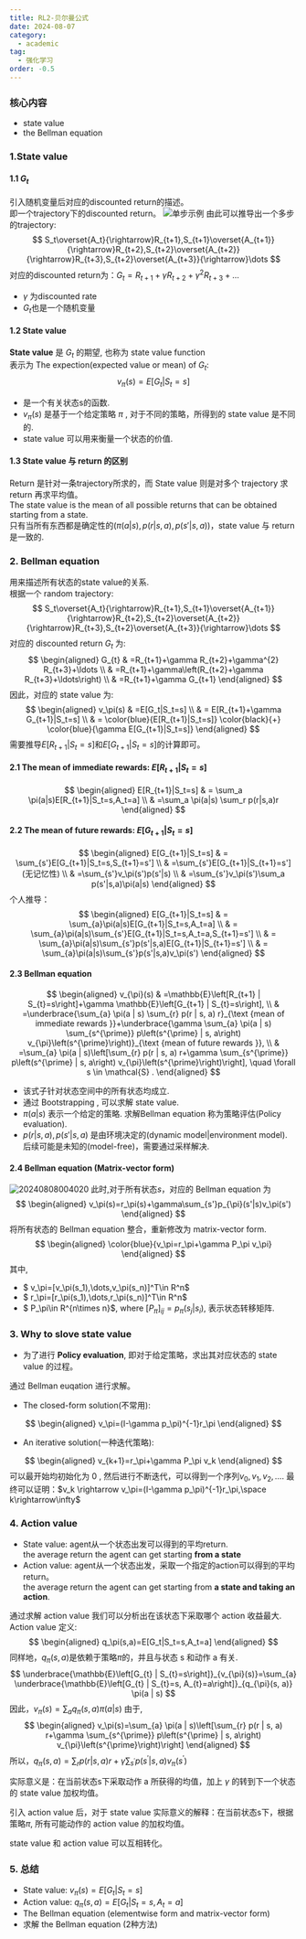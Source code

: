 ```yaml
---
title: RL2-贝尔曼公式
date: 2024-08-07
category:
  - academic
tag:
  - 强化学习
order: -0.5
---
```


### 核心内容

- state value
- the Bellman equation

### 1.State value

#### 1.1 $G_t$

引入随机变量后对应的discounted return的描述。  
即一个trajectory下的discounted return。
![单步示例](http://myimg.ekkosonya.cn/20240807112633.png)
由此可以推导出一个多步的trajectory:  
$$
S_t\overset{A_t}{\rightarrow}R_{t+1},S_{t+1}\overset{A_{t+1}}{\rightarrow}R_{t+2},S_{t+2}\overset{A_{t+2}}{\rightarrow}R_{t+3},S_{t+2}\overset{A_{t+3}}{\rightarrow}\dots
$$
对应的discounted return为：$G_t=R_{t+1}+\gamma R_{t+2}+\gamma^2 R_{t+3}+\dots$

- $\gamma$ 为discounted rate
- $G_t$也是一个随机变量

#### 1.2 State value

**State value** 是 $G_t$ 的期望, 也称为 state value function  
表示为 The expection(expected value or mean) of $G_t$:  
$$
v_\pi(s) = E[G_t|S_t=s]
$$

- 是一个有关状态s的函数.
- $v_\pi(s)$ 是基于一个给定策略 $\pi$ , 对于不同的策略，所得到的 state value 是不同的.
- state value 可以用来衡量一个状态的价值.

#### 1.3 State value 与 return 的区别

Return 是针对一条trajectory所求的，而 State value 则是对多个 trajectory 求 return 再求平均值。  
The state value is the mean of all possible returns that can be obtained starting from a state.  
只有当所有东西都是确定性的($\pi(a|s),p(r|s,a),p(s'|s,a)$)，state value 与 return 是一致的.

### 2. Bellman equation

用来描述所有状态的state value的关系.  
根据一个 random trajectory:  
$$
S_t\overset{A_t}{\rightarrow}R_{t+1},S_{t+1}\overset{A_{t+1}}{\rightarrow}R_{t+2},S_{t+2}\overset{A_{t+2}}{\rightarrow}R_{t+3},S_{t+2}\overset{A_{t+3}}{\rightarrow}\dots
$$
对应的 discounted return $G_t$ 为:
$$
\begin{aligned}
G_{t} & =R_{t+1}+\gamma R_{t+2}+\gamma^{2} R_{t+3}+\ldots \\
& =R_{t+1}+\gamma\left(R_{t+2}+\gamma R_{t+3}+\ldots\right) \\
& =R_{t+1}+\gamma G_{t+1}
\end{aligned}
$$
因此，对应的 state value 为:  
$$
\begin{aligned}
v_\pi(s) & =E[G_t|S_t=s] \\
& = E[R_{t+1}+\gamma G_{t+1}|S_t=s] \\
& = \color{blue}{E[R_{t+1}|S_t=s]} \color{black}{+} \color{blue}{\gamma E[G_{t+1}|S_t=s]}
\end{aligned}
$$
需要推导$E[R_{t+1}|S_t=s]$和$E[G_{t+1}|S_t=s]$的计算即可。

#### 2.1 The mean of immediate rewards: $E[R_{t+1}|S_t=s]$

$$
\begin{aligned}
  E[R_{t+1}|S_t=s] & = \sum_a \pi(a|s)E[R_{t+1}|S_t=s,A_t=a] \\
  & =\sum_a \pi(a|s) \sum_r p(r|s,a)r
\end{aligned}
$$

#### 2.2 The mean of future rewards: $E[G_{t+1}|S_t=s]$

$$
\begin{aligned}
  E[G_{t+1}|S_t=s] & = \sum_{s'}E[G_{t+1}|S_t=s,S_{t+1}=s'] \\
  & =\sum_{s'}E[G_{t+1}|S_{t+1}=s'] (无记忆性) \\
  & =\sum_{s'}v_\pi(s')p(s'|s) \\
  & =\sum_{s'}v_\pi(s')\sum_a p(s'|s,a)\pi(a|s)
\end{aligned}
$$
个人推导：
$$
\begin{aligned}
  E[G_{t+1}|S_t=s] & = \sum_{a}\pi(a|s)E[G_{t+1}|S_t=s,A_t=a] \\
  & = \sum_{a}\pi(a|s)\sum_{s'}E[G_{t+1}|S_t=s,A_t=a,S_{t+1}=s'] \\
  & = \sum_{a}\pi(a|s)\sum_{s'}p(s'|s,a)E[G_{t+1}|S_{t+1}=s'] \\
  & = \sum_{a}\pi(a|s)\sum_{s'}p(s'|s,a)v_\pi(s')
\end{aligned}
$$

#### 2.3 Bellman equation

$$
\begin{aligned}
v_{\pi}(s) & =\mathbb{E}\left[R_{t+1} | S_{t}=s\right]+\gamma \mathbb{E}\left[G_{t+1} | S_{t}=s\right], \\
& =\underbrace{\sum_{a} \pi(a | s) \sum_{r} p(r | s, a) r}_{\text {mean of immediate rewards }}+\underbrace{\gamma \sum_{a} \pi(a | s) \sum_{s^{\prime}} p\left(s^{\prime} | s, a\right) v_{\pi}\left(s^{\prime}\right)}_{\text {mean of future rewards }}, \\
& =\sum_{a} \pi(a | s)\left[\sum_{r} p(r | s, a) r+\gamma \sum_{s^{\prime}} p\left(s^{\prime} | s, a\right) v_{\pi}\left(s^{\prime}\right)\right], \quad \forall s \in \mathcal{S} .
\end{aligned}
$$

- 该式子针对状态空间中的所有状态均成立.
- 通过 Bootstrapping , 可以求解 state value.
- $\pi(a|s)$ 表示一个给定的策略. 求解Bellman equation 称为策略评估(Policy evaluation).
- $p(r|s,a),p(s'|s,a)$ 是由环境决定的(dynamic model|environment model). 后续可能是未知的(model-free)，需要通过采样解决.

#### 2.4 Bellman equation (Matrix-vector form)

![20240808004020](http://myimg.ekkosonya.cn/20240808004020.png)
此时,对于所有状态$s$，对应的 Bellman equation 为
$$
\begin{aligned}
v_\pi(s)=r_\pi(s)+\gamma\sum_{s'}p_{\pi}(s'|s)v_\pi(s')
\end{aligned}
$$
将所有状态的 Bellman equation 整合，重新修改为 matrix-vector form.  
$$
\begin{aligned}
  \color{blue}{v_\pi=r_\pi+\gamma P_\pi v_\pi}
\end{aligned}
$$
其中,

- $ v_\pi=[v_\pi(s_1),\dots,v_\pi(s_n)]^T\in R^n$
- $ r_\pi=[r_\pi(s_1),\dots,r_\pi(s_n)]^T\in R^n$
- $ P_\pi\in R^{n\times n}$, where $[P_\pi]_{ij}=p_\pi(s_j|s_i)$, 表示状态转移矩阵.

### 3. Why to slove state value

- 为了进行 **Policy evaluation**, 即对于给定策略，求出其对应状态的 state value 的过程。

通过 Bellman euqation 进行求解。

- The closed-form solution(不常用):

$$
\begin{aligned}
  v_\pi=(I-\gamma p_\pi)^{-1}r_\pi
\end{aligned}
$$

- An iterative solution(一种迭代策略):

$$
\begin{aligned}
  v_{k+1}=r_\pi+\gamma P_\pi v_k
\end{aligned}
$$
可以最开始均初始化为 0 , 然后进行不断迭代，可以得到一个序列${v_0,v_1,v_2,\dots}$. 最终可以证明：$v_k \rightarrow v_\pi=(I-\gamma p_\pi)^{-1}r_\pi,\space k\rightarrow\infty$

### 4. Action value

- State value: agent从一个状态出发可以得到的平均return.  
  the average return the agent can get starting **from a state**
- Action value: agent从一个状态出发，采取一个指定的action可以得到的平均return。  
  the average return the agent can get starting from **a state and taking an action**.

通过求解 action value 我们可以分析出在该状态下采取哪个 action 收益最大.  
Action value 定义:  
$$
\begin{aligned}
  q_\pi(s,a)=E[G_t|S_t=s,A_t=a]
\end{aligned}
$$
同样地，$q_\pi(s,a)$是依赖于策略$\pi$的，并且与状态 s 和动作 a 有关.  
$$
\underbrace{\mathbb{E}\left[G_{t} | S_{t}=s\right]}_{v_{\pi}(s)}=\sum_{a} \underbrace{\mathbb{E}\left[G_{t} | S_{t}=s, A_{t}=a\right]}_{q_{\pi}(s, a)} \pi(a | s)
$$
因此，$v_\pi(s)=\sum_a q_\pi(s,a) \pi(a|s)$
由于,
$$
\begin{aligned}
  v_\pi(s)=\sum_{a} \pi(a | s)\left[\sum_{r} p(r | s, a) r+\gamma \sum_{s^{\prime}} p\left(s^{\prime} | s, a\right) v_{\pi}\left(s^{\prime}\right)\right]
\end{aligned}
$$
所以，$q_\pi(s,a) = \sum_{r} p(r | s, a) r+\gamma \sum_{s^{\prime}} p\left(s^{\prime} | s, a\right) v_{\pi}\left(s^{\prime}\right)$

实际意义是：在当前状态s下采取动作 a 所获得的均值，加上 $\gamma$ 的转到下一个状态的 state value 加权均值。  

引入 action value 后，对于 state value 实际意义的解释：在当前状态s下，根据策略$\pi$, 所有可能动作的 action value 的加权均值。

state value 和 action value 可以互相转化。

### 5. 总结

- State value: $v_\pi(s)=E[G_t|S_t=s]$
- Action value: $q_\pi(s,a)=E[G_t|S_t=s,A_t=a]$
- The Bellman equation (elementwise form and matrix-vector form)
- 求解 the Bellman equation (2种方法)
